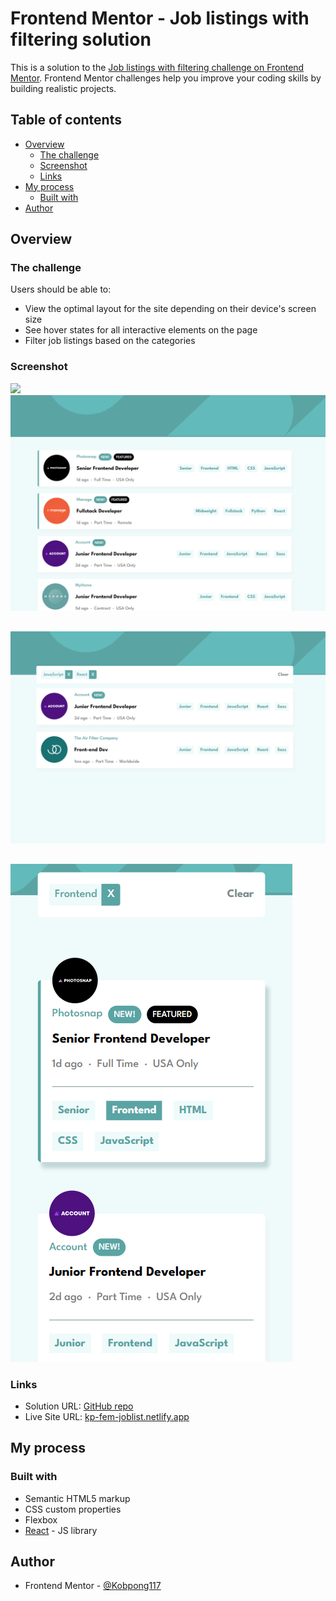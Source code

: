 # Frontend Mentor - Job listings with filtering solution

This is a solution to the [Job listings with filtering challenge on Frontend Mentor](https://www.frontendmentor.io/challenges/job-listings-with-filtering-ivstIPCt). Frontend Mentor challenges help you improve your coding skills by building realistic projects. 

## Table of contents

- [Overview](#overview)
  - [The challenge](#the-challenge)
  - [Screenshot](#screenshot)
  - [Links](#links)
- [My process](#my-process)
  - [Built with](#built-with)
- [Author](#author)

## Overview

### The challenge

Users should be able to:

- View the optimal layout for the site depending on their device's screen size
- See hover states for all interactive elements on the page
- Filter job listings based on the categories

### Screenshot

![](./screenshot.jpg)
![Desktop View](image.png)
##
![Filtered Jobs](image-1.png)
##
![Mobile View](image-2.png)

### Links

- Solution URL: [GitHub repo](https://github.com/Kobpong117/kp-fem-jobList)
- Live Site URL: [kp-fem-joblist.netlify.app](https://kp-fem-joblist.netlify.app/)

## My process

### Built with

- Semantic HTML5 markup
- CSS custom properties
- Flexbox
- [React](https://reactjs.org/) - JS library

## Author

- Frontend Mentor - [@Kobpong117](https://www.frontendmentor.io/profile/Kobpong117)

